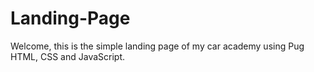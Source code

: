 # Landing-Page
Welcome, this is the simple landing page of my car academy using Pug HTML, CSS and JavaScript.
